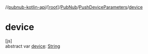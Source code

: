 //[pubnub-kotlin-api](../../../../index.md)/[[root]](../../index.md)/[PubNub](../index.md)/[PushDeviceParameters](index.md)/[device](device.md)

# device

[js]\
abstract var [device](device.md): [String](https://kotlinlang.org/api/latest/jvm/stdlib/kotlin-stdlib/kotlin/-string/index.html)

